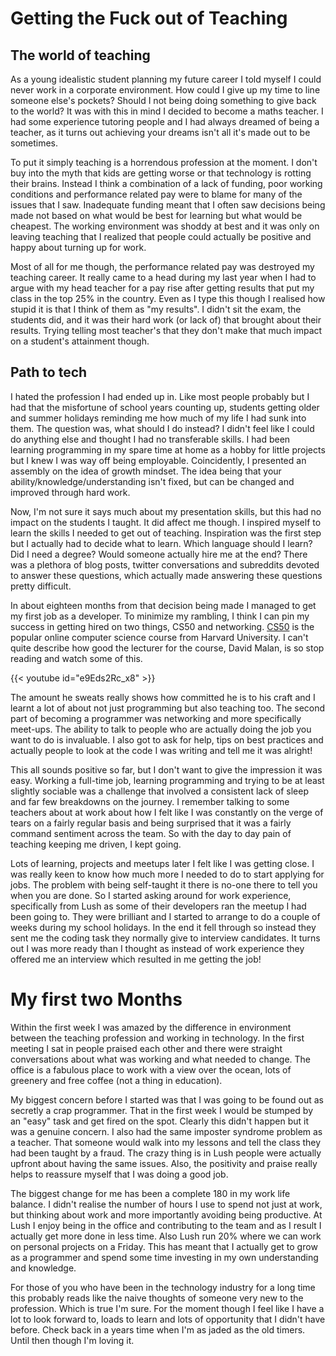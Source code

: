 # Getting the Fuck out of Teaching

## The world of teaching
As a young idealistic student planning my future career I told myself I could never work in a corporate environment. How could I give up my time to line someone else's pockets? Should I not being doing something to give back to the world? It was with this in mind I decided to become a maths teacher. I had some experience tutoring people and I had always dreamed of being a teacher, as it turns out achieving your dreams isn't all it's made out to be sometimes.

To put it simply teaching is a horrendous profession at the moment. I don't buy into the myth that kids are getting worse or that technology is rotting their brains. Instead I think a combination of a lack of funding, poor working conditions and performance related pay were to blame for many of the issues that I saw. Inadequate funding meant that I often saw decisions being made not based on what would be best for learning but what would be cheapest. The working environment was shoddy at best and it was only on leaving teaching that I realized that people could actually be positive and happy about turning up for work.

Most of all for me though, the performance related pay was destroyed my teaching career. It really came to a head during my last year when I had to argue with my head teacher for a pay rise after getting results that put my class in the top 25% in the country. Even as I type this though I realised how stupid it is that I think of them as "my results". I didn't sit the exam, the students did, and it was their hard work (or lack of) that brought about their results. Trying telling most teacher's that they don't make that much impact on a student's attainment though.

## Path to tech
I hated the profession I had ended up in. Like most people probably but I had that the misfortune of school years counting up, students getting older and summer holidays reminding me how much of my life I had sunk into them. The question was, what should I do instead? I didn't feel like I could do anything else and thought I had no transferable skills. I had been learning programming in my spare time at home as a hobby for little projects but I knew I was way off being employable. Coincidently, I presented an assembly on the idea of growth mindset. The idea being that your ability/knowledge/understanding isn't fixed, but can be changed and improved through hard work.

Now, I'm not sure it says much about my presentation skills, but this had no impact on the students I taught. It did affect me though. I inspired myself to learn the skills I needed to get out of teaching. Inspiration was the first step but I actually had to decide what to learn. Which language should I learn? Did I need a degree? Would someone actually hire me at the end? There was a plethora of blog posts, twitter conversations and subreddits devoted to answer these questions, which actually made answering these questions pretty difficult.

In about eighteen months from that decision being made I managed to get my first job as a developer. To minimize my rambling, I think I can pin my success in getting hired on two things, CS50 and networking. [CS50](https://cs50.harvard.edu/) is the popular online computer science course from Harvard University. I can't quite describe how good the lecturer for the course, David Malan, is so stop reading and watch some of this.

{{< youtube id="e9Eds2Rc_x8" >}}


The amount he sweats really shows how committed he is to his craft and I learnt a lot of about not just programming but also teaching too. The second part of becoming a programmer was networking and more specifically meet-ups. The ability to talk to people who are actually doing the job you want to do is invaluable. I also got to ask for help, tips on best practices and actually people to look at the code I was writing and tell me it was alright!

This all sounds positive so far, but I don't want to give the impression it was easy. Working a full-time job, learning programming and trying to be at least slightly sociable was a challenge that involved a consistent lack of sleep and far few breakdowns on the journey. I remember talking to some teachers about at work about how I felt like I was constantly on the verge of tears on a fairly regular basis and being surprised that it was a fairly command sentiment across the team. So with the day to day pain of teaching keeping me driven, I kept going.

Lots of learning, projects and meetups later I felt like I was getting close. I was really keen to know how much more I needed to do to start applying for jobs. The problem with being self-taught it there is no-one there to tell you when you are done. So I started asking around for work experience, specifically from Lush as some of their developers ran the meetup I had been going to. They were brilliant and I started to arrange to do a couple of weeks during my school holidays. In the end it fell through so instead they sent me the coding task they normally give to interview candidates. It turns out I was more ready than I thought as instead of work experience they offered me an interview which resulted in me getting the job!

# My first two Months

Within the first week I was amazed by the difference in environment between the teaching profession and working in technology. In the first meeting I sat in people praised each other and there were straight conversations about what was working and what needed to change. The office is a fabulous place to work with a view over the ocean, lots of greenery and free coffee (not a thing in education). 

My biggest concern before I started was that I was going to be found out as secretly a crap programmer. That in the first week I would be stumped by an "easy" task and get fired on the spot. Clearly this didn't happen but it was a genuine concern. I also had the same imposter syndrome problem as a teacher. That someone would walk into my lessons and tell the class they had been taught by a fraud. The crazy thing is in Lush people were actually upfront about having the same issues. Also, the positivity and praise really helps to reassure myself that I was doing a good job. 

The biggest change for me has been a complete 180 in my work life balance. I didn't realise the number of hours I use to spend not just at work, but thinking about work and more importantly avoiding being productive. At Lush I enjoy being in the office and contributing to the team and as I result I actually get more done in less time. Also Lush run 20% where we can work on personal projects on a Friday. This has meant that I actually get to grow as a programmer and spend some time investing in my own understanding and knowledge.

For those of you who have been in the technology industry for a long time this probably reads like the naive thoughts of someone very new to the profession. Which is true I'm sure. For the moment though I feel like I have a lot to look forward to, loads to learn and lots of opportunity that I didn't have before. Check back in a years time when I'm as jaded as the old timers. Until then though I'm loving it. 
